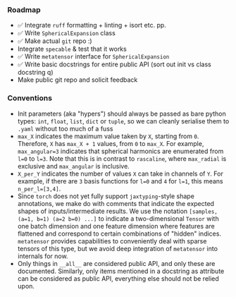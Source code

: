 ### Roadmap

- ✅ Integrate `ruff` formatting + linting + isort etc. pp.
- ✅ Write `SphericalExpansion` class
- ✅ Make actual `git` repo :)
- Integrate `specable` & test that it works
- ✅ Write `metatensor` interface for `SphericalExpansion`
- ✅ Write basic docstrings for entire public API (sort out init vs class docstring q)
- Make public git repo and solicit feedback


### Conventions

- Init parameters (aka "hypers") should always be passed as bare python types: `int`, `float`, `list`, `dict` or `tuple`, so we can cleanly serialise them to `.yaml` without too much of a fuss
- `max_X` indicates the maximum value taken by `X`, starting from `0`. Therefore, `X` has `max_X + 1` values, from `0` to `max_X`. For example, `max_angular=3` indicates that spherical harmonics are enumerated from `l=0` to `l=3`. Note that this is in contrast to `rascaline`, where `max_radial` is exclusive and `max_angular` is inclusive.
- `X_per_Y` indicates the number of values `X` can take in channels of `Y`. For example, if there are `3` basis functions for `l=0` and `4` for `l=1`, this means `n_per_l=[3,4]`.
- Since `torch` does not yet fully support `jaxtyping`-style shape annotations, we make do with comments that indicate the expected shapes of inputs/intermediate results. We use the notation `[samples, (a=1, b=1) (a=2 b=0) ...]` to indicate a two-dimensional `Tensor` with one batch dimension and one feature dimension where features are flattened and correspond to certain combinations of "hidden" indices. `metatensor` provides capabilities to conveniently deal with sparse tensors of this type, but we avoid deep integration of `metatensor` into internals for now.
- Only things in `__all__` are considered public API, and only these are documented. Similarly, only items mentioned in a docstring as attribute can be considered as public API, everything else should not be relied upon.
